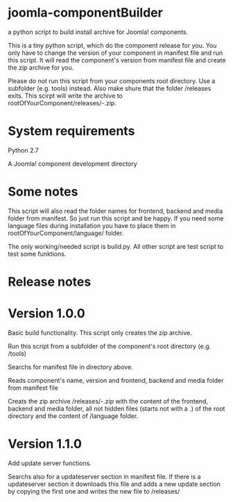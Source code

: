 joomla-componentBuilder
=======================

a python script to build install archive for Joomla! components.

This is a tiny python script, which do the component release for you. You only have to
change the version of your component in manifest file and run this script.
It will read the component's version from manifest file and create the zip archive
for you.

Please do not run this script from your components root directory. Use a subfolder
(e.g. tools) instead. Also make shure that the folder /releases exits. This scirpt
will write the archive to rootOfYourComponent/releases/<component name>-<version>.zip.

System requirements
===================

Python 2.7

A Joomla! component development directory

Some notes
==========

This script will also read the folder names for frontend, backend and media
folder from manifest. So just run this script and be happy. If you need some
language files during installation you have to place them in
rootOfYourComponent/language/ folder.

The only working/needed script is build.py. All other script are test script to
test some funktions.

Release notes
=============

Version 1.0.0
=============

Basic build functionality. This script only creates the zip archive.

Run this script from a subfolder of the component's root directory (e.g. /tools)

Searchs for manifest file in directory above.

Reads component's name, version and frontend, backend and media folder from
manifest file

Creats the zip archive /releases/<name>-<version>.zip with the content of the
frontend, backend and media folder, all not hidden files (starts not with a .)
of the root directory and the content of /language folder.

Version 1.1.0
=============

Add update server functions.

Searchs also for a updateserver section in manifest file. If there is a
updateserver section it downloads this file and adds a new update section by
copying the first one and writes the new file to
/releases/<fileNameFromServerTag>

